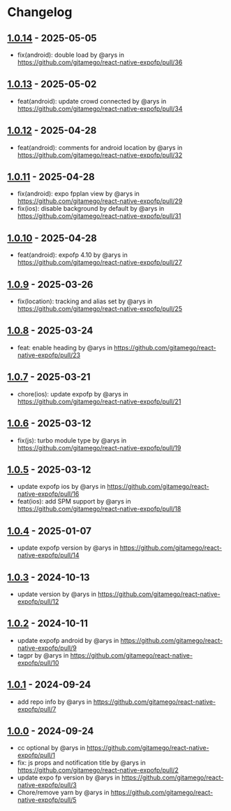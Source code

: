 # Changelog

## [1.0.14](https://github.com/gitamego/react-native-expofp/compare/1.0.13...1.0.14) - 2025-05-05
- fix(android): double load by @arys in https://github.com/gitamego/react-native-expofp/pull/36

## [1.0.13](https://github.com/gitamego/react-native-expofp/compare/1.0.12...1.0.13) - 2025-05-02
- feat(android): update crowd connected by @arys in https://github.com/gitamego/react-native-expofp/pull/34

## [1.0.12](https://github.com/gitamego/react-native-expofp/compare/1.0.11...1.0.12) - 2025-04-28
- feat(android): comments for android location by @arys in https://github.com/gitamego/react-native-expofp/pull/32

## [1.0.11](https://github.com/gitamego/react-native-expofp/compare/1.0.10...1.0.11) - 2025-04-28
- fix(android): expo fpplan view by @arys in https://github.com/gitamego/react-native-expofp/pull/29
- fix(ios): disable background by default by @arys in https://github.com/gitamego/react-native-expofp/pull/31

## [1.0.10](https://github.com/gitamego/react-native-expofp/compare/1.0.9...1.0.10) - 2025-04-28
- feat(android): expofp 4.10 by @arys in https://github.com/gitamego/react-native-expofp/pull/27

## [1.0.9](https://github.com/gitamego/react-native-expofp/compare/1.0.8...1.0.9) - 2025-03-26
- fix(location): tracking and alias set by @arys in https://github.com/gitamego/react-native-expofp/pull/25

## [1.0.8](https://github.com/gitamego/react-native-expofp/compare/1.0.7...1.0.8) - 2025-03-24
- feat: enable heading by @arys in https://github.com/gitamego/react-native-expofp/pull/23

## [1.0.7](https://github.com/gitamego/react-native-expofp/compare/1.0.6...1.0.7) - 2025-03-21
- chore(ios): update expofp by @arys in https://github.com/gitamego/react-native-expofp/pull/21

## [1.0.6](https://github.com/gitamego/react-native-expofp/compare/1.0.5...1.0.6) - 2025-03-12
- fix(js): turbo module type by @arys in https://github.com/gitamego/react-native-expofp/pull/19

## [1.0.5](https://github.com/gitamego/react-native-expofp/compare/1.0.4...1.0.5) - 2025-03-12
- update expofp ios by @arys in https://github.com/gitamego/react-native-expofp/pull/16
- feat(ios): add SPM support by @arys in https://github.com/gitamego/react-native-expofp/pull/18

## [1.0.4](https://github.com/gitamego/react-native-expofp/compare/1.0.3...1.0.4) - 2025-01-07
- update expofp version by @arys in https://github.com/gitamego/react-native-expofp/pull/14

## [1.0.3](https://github.com/gitamego/react-native-expofp/compare/1.0.2...1.0.3) - 2024-10-13
- update version by @arys in https://github.com/gitamego/react-native-expofp/pull/12

## [1.0.2](https://github.com/gitamego/react-native-expofp/compare/1.0.1...1.0.2) - 2024-10-11
- update expofp android by @arys in https://github.com/gitamego/react-native-expofp/pull/9
- tagpr by @arys in https://github.com/gitamego/react-native-expofp/pull/10

## [1.0.1](https://github.com/gitamego/react-native-expofp/compare/1.0.0...1.0.1) - 2024-09-24
- add repo info by @arys in https://github.com/gitamego/react-native-expofp/pull/7

## [1.0.0](https://github.com/gitamego/react-native-expofp/commits/1.0.0) - 2024-09-24
- cc optional by @arys in https://github.com/gitamego/react-native-expofp/pull/1
- fix: js props and notification title by @arys in https://github.com/gitamego/react-native-expofp/pull/2
- update expo fp version by @arys in https://github.com/gitamego/react-native-expofp/pull/3
- Chore/remove yarn by @arys in https://github.com/gitamego/react-native-expofp/pull/5

